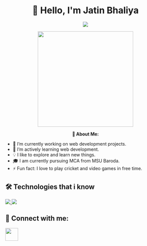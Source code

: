 <h1 align="center"><b>👋 Hello, I'm Jatin Bhaliya</b></h1>

<p align="center">
  <img src="https://readme-typing-svg.herokuapp.com?font=Time+New+Roman&color=blue&size=30&center=true&vCenter=true&width=600&height=100&lines=Hello!;Welcome+to+my+gihub+profile">
</p>
<p align="center">
	<picture><img src = "https://granroyalleigarape.com.br/wp-content/uploads/2021/05/programmer.gif" width = 300px></picture>
</p>
<p align="center">
  <b>🌟 About Me:</b>
  <ul>
    <li>🔭 I’m currently working on web development projects.</li>
    <li>🌱 I’m actively learning web development.</li>
    <li>💡 I like to explore and learn new things.</li>
    <li>🎓 I am currently pursuing  MCA from MSU Baroda.</li>
    <li>⚡ Fun fact: I love to play cricket and video games in free time.</li>
  </ul>
</p>

## 🛠️ Technologies that i know
<p align="left">
  <a href="https://skillicons.dev">
    <img src="https://skillicons.dev/icons?i=html,css,js,react,tailwind,bootstrap,mysql,java&perline=14" />
    <img src="https://skillicons.dev/icons? 
          i=python,flutter,redux,cpp,nextjs,nodejs,express,mongodb,c#&perline=14" />
  </a>
</p>

## 🔗 Connect with me:
<p align="left">
	<a href="https://www.linkedin.com/in/jatin-bhaliya-9b4ba71b9/" target="blank">
		<img align="center" src="https://www.pinclipart.com/picdir/middle/97-971470_linkedin-linkedin-social-media-icons-clipart.png" height="40" width="40" />
	</a>
</p>
